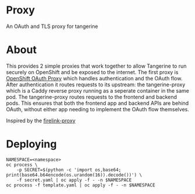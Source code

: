 # Proxy
An OAuth and TLS proxy for tangerine

# About
This provides 2 simple proxies that work together to allow Tangerine to run securely on OpenShift and be exposed to the internet. The first proxy is [OpenShift OAuth Proxy](https://github.com/openshift/oauth-proxy) which handles authentication and the OAuth flow. After authentication it routes requests to its upstream: the tangerine-proxy which is a Caddy reverse proxy running as a seperate container in the same pod. The tangerine-proxy routes requests to the frontend and backend pods. This ensures that both the frontend app and backend APIs are behind OAuth, without either app needing to implement the OAuth flow themselves.

Inspired by the [firelink-proxy](https://github.com/RedHatInsights/firelink-proxy)

# Deploying

```
NAMESPACE=<namespace>
oc process \
    -p SECRET=$(python -c 'import os,base64; print(base64.b64encode(os.urandom(16)).decode())') \
    -f secret.yaml | oc apply -f - -n $NAMESPACE
oc process -f template.yaml | oc apply -f - -n $NAMESPACE
```
